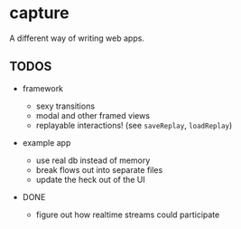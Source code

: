 # capture
A different way of writing web apps.


## TODOS

* framework
    * sexy transitions
    * modal and other framed views
    * replayable interactions! (see `saveReplay`, `loadReplay`)
* example app
    * use real db instead of memory
    * break flows out into separate files
    * update the heck out of the UI

* DONE
    * figure out how realtime streams could participate
